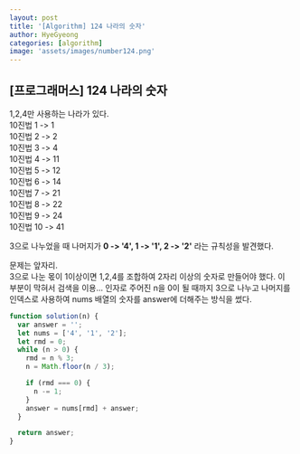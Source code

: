 ```yaml
---
layout: post
title: '[Algorithm] 124 나라의 숫자'
author: HyeGyeong
categories: [algorithm]
image: 'assets/images/number124.png'
---
```


## [프로그래머스] 124 나라의 숫자

1,2,4만 사용하는 나라가 있다.<br/>
10진법 1 -> 1<br/>
10진법 2 -> 2<br/>
10진법 3 -> 4<br/>
10진법 4 -> 11<br/>
10진법 5 -> 12<br/>
10진법 6 -> 14<br/>
10진법 7 -> 21<br/>
10진법 8 -> 22<br/>
10진법 9 -> 24<br/>
10진법 10 -> 41<br/>

3으로 나누었을 때 나머지가 **0 -> '4', 1 -> '1', 2 -> '2'** 라는 규칙성을 발견했다.<br/>

문제는 앞자리.<br/>
3으로 나눈 몫이 1이상이면 1,2,4를 조합하여 2자리 이상의 숫자로 만들어야 했다.
이 부분이 막혀서 검색을 이용...
인자로 주어진 n을 0이 될 때까지 3으로 나누고 나머지를 인덱스로 사용하여 nums 배열의 숫자를 answer에 더해주는 방식을 썼다.

```js
function solution(n) {
  var answer = '';
  let nums = ['4', '1', '2'];
  let rmd = 0;
  while (n > 0) {
    rmd = n % 3;
    n = Math.floor(n / 3);

    if (rmd === 0) {
      n -= 1;
    }
    answer = nums[rmd] + answer;
  }

  return answer;
}
```
